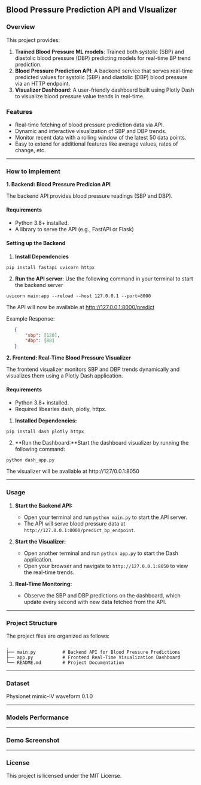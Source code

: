 ## Blood Pressure Prediction API and VIsualizer

### Overview

This project provides:

1. **Trained Blood Pressure ML models**: Trained both systolic (SBP) and diastolic blood pressure (DBP) predicting models for real-time BP trend prediction.
2. **Blood Pressure Prediction API**: A backend service that serves real-time predicted values for systolic (SBP) and diastolic (DBP) blood pressure via an HTTP endpoint.
3. **Visualizer Dashboard**: A user-friendly dashboard built using Plotly Dash to visualize blood pressure value trends in real-time.

### **Features**
- Real-time fetching of blood pressure prediction data via API.
- Dynamic and interactive visualization of SBP and DBP trends.
- Monitor recent data with a rolling window of the latest 50 data points.
- Easy to extend for additional features like average values, rates of change, etc.

----
### How to Implement

**1. Backend: Blood Pressure Predicion API**

The backend API provides blood pressure readings (SBP and DBP).

#### Requirements

- Python 3.8+ installed.
- A library to serve the API (e.g., FastAPI or Flask)

#### Setting up the Backend

1. **Install Dependencies**
   
```
pip install fastapi uvicorn httpx
```

2. **Run the API server**: Use the following command in your terminal to start the backend server
```
uvicorn main:app --reload --host 127.0.0.1 --port=8000
```
The API will now be available at http://127.0.0.1:8000/predict

Example Response:
``` json
   {
       "sbp": [120],
       "dbp": [80]
   }
```

**2. Frontend: Real-Time Blood Pressure Visualizer**

The frontend visualizer monitors SBP and DBP trends dynamically and visualizes them using a Plotly Dash application.

#### Requirements

- Python 3.8+ installed.
- Required libearies dash, plotly, httpx.

1. **Installed Dependencies:**
```
pip install dash plotly httpx
```

2. **Run the Dashboard:**Start the dashboard visualizer by running the following command:
```
python dash_app.py
```
The visualizer will be available at http://127/0.0.1:8050

----
### **Usage**
1. **Start the Backend API:**
    - Open your terminal and run `python main.py` to start the API server.
    - The API will serve blood pressure data at `http://127.0.0.1:8000/predict_bp_endpoint`.

2. **Start the Visualizer:**
    - Open another terminal and run `python app.py` to start the Dash application.
    - Open your browser and navigate to `http://127.0.0.1:8050` to view the real-time trends.

3. **Real-Time Monitoring:**
    - Observe the SBP and DBP predictions on the dashboard, which update every second with new data fetched from the API.
----
### **Project Structure**
The project files are organized as follows:
``` 
. 
├── main.py          # Backend API for Blood Pressure Predictions
├── app.py           # Frontend Real-Time Visualization Dashboard
└── README.md        # Project Documentation
```
----
### **Dataset**

Physionet mimic-IV waveform 0.1.0

----
### **Models Performance**

----
### **Demo Screenshot**

----
### **License**
This project is licensed under the MIT License.
